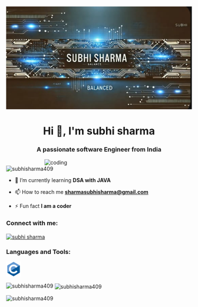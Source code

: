 ![logo](https://github.com/subhisharma409/Subhisharma409/blob/main/WhatsApp%20Image%202025-01-08%20at%2014.13.53_183ac404.jpg)
<h1 align="center">Hi 👋, I'm subhi sharma</h1>
<h3 align="center">A passionate software Engineer from India</h3>
<img align="right" alt="coding" width="400" src="https://camo.githubusercontent.com/4d9f5ecceb711eec6e2018f38a5677dc657c9738d4a65ba3b928c41c0a45b439/68747470733a2f2f6d69726f2e6d656469756d2e636f6d2f6d61782f313336302f302a37513379765349765f7430696f4a2d5a2e676966">

<p align="left"> <img src="https://komarev.com/ghpvc/?username=subhisharma409&label=Profile%20views&color=0e75b6&style=flat" alt="subhisharma409" /> </p>

- 🌱 I’m currently learning **DSA with JAVA**

- 📫 How to reach me **sharmasubhisharma@gmail.com**

- ⚡ Fun fact **I am a coder**

<h3 align="left">Connect with me:</h3>
<p align="left">
<a href="https://linkedin.com/in/subhi sharma" target="blank"><img align="center" src="https://raw.githubusercontent.com/rahuldkjain/github-profile-readme-generator/master/src/images/icons/Social/linked-in-alt.svg" alt="subhi sharma" height="30" width="40" /></a>
</p>

<h3 align="left">Languages and Tools:</h3>
<p align="left"> <a href="https://www.cprogramming.com/" target="_blank" rel="noreferrer"> <img src="https://raw.githubusercontent.com/devicons/devicon/master/icons/c/c-original.svg" alt="c" width="40" height="40"/> </a> </p>

<p><img align="left" src="https://github-readme-stats.vercel.app/api/top-langs?username=subhisharma409&show_icons=true&locale=en&layout=compact" alt="subhisharma409" /></p>

<p>&nbsp;<img align="center" src="https://github-readme-stats.vercel.app/api?username=subhisharma409&show_icons=true&locale=en" alt="subhisharma409" /></p>

<p><img align="center" src="https://github-readme-streak-stats.herokuapp.com/?user=subhisharma409&" alt="subhisharma409" /></p>
